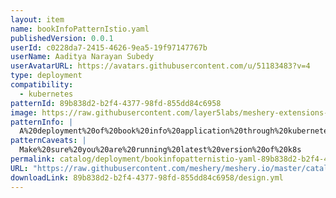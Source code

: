```yaml
---
layout: item
name: bookInfoPatternIstio.yaml
publishedVersion: 0.0.1
userId: c0228da7-2415-4626-9ea5-19f97147767b
userName: Aaditya Narayan Subedy
userAvatarURL: https://avatars.githubusercontent.com/u/51183483?v=4
type: deployment
compatibility:
  - kubernetes
patternId: 89b838d2-b2f4-4377-98fd-855dd84c6958
image: https://raw.githubusercontent.com/layer5labs/meshery-extensions-packages/master/action-assets/design-assets/89b838d2-b2f4-4377-98fd-855dd84c6958-light.png,https://raw.githubusercontent.com/layer5labs/meshery-extensions-packages/master/action-assets/design-assets/89b838d2-b2f4-4377-98fd-855dd84c6958-dark.png
patternInfo: |
  A%20deployment%20of%20book%20info%20application%20through%20kubernetes%2C%20this%20design%20uses%20k8s%20components%20like%20deployment%20and%20services%20to%20deploy%20application
patternCaveats: |
  Make%20sure%20you%20are%20running%20latest%20version%20of%20k8s
permalink: catalog/deployment/bookinfopatternistio-yaml-89b838d2-b2f4-4377-98fd-855dd84c6958.html
URL: "https://raw.githubusercontent.com/meshery/meshery.io/master/catalog/89b838d2-b2f4-4377-98fd-855dd84c6958/0.0.1/design.yml"
downloadLink: 89b838d2-b2f4-4377-98fd-855dd84c6958/design.yml
---
```

